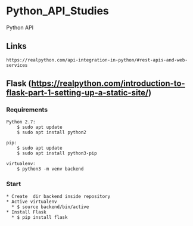 # Python_API_Studies
Python API

## Links

    https://realpython.com/api-integration-in-python/#rest-apis-and-web-services


## Flask (https://realpython.com/introduction-to-flask-part-1-setting-up-a-static-site/)

### Requirements

    Python 2.7:
        $ sudo apt update
        $ sudo apt install python2

    pip:
        $ sudo apt update
        $ sudo apt install python3-pip

    virtualenv:
        $ python3 -m venv backend

### Start

    * Create  dir backend inside repository
    * Active virtualenv
      * $ source backend/bin/active
    * Install Flask
      * $ pip install flask
